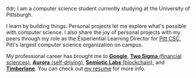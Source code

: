 _tldr;_ I am a computer science student currently studying at the University of Pittsburgh.

I learn by building things. Personal projects let me explore what's possible with computer science. I also share the joy of personal projects with my peers through my role as the Experiential Learning Director for [Pitt CSC](https://pittcsc.org/), Pitt's largest computer science organization on campus.

My professional career has brought me to [**Google**](https://www.google.com/), [**Two Sigma** (financial sciences)](https://www.twosigma.com/), [**Aurora** (self-driving)](https://aurora.tech/), [**Semiotic Labs** (blockchain)](https://www.semiotic.ai/), and [**Timberlane**](https://www.timberlane.com/). You can check out [my resume](./resume.pdf) for more info.
